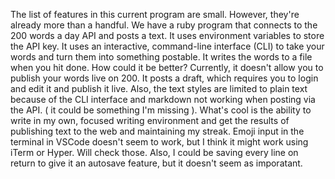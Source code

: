 The list of features in this current program are small. However, they're already more than a handful.
We have a ruby program that connects to the 200 words a day API and posts a text. It uses environment variables to store the API key. It uses an interactive, command-line interface (CLI) to take your words and turn them into something postable. It writes the words to a file when you hit done.
How could it be better?
Currently, it doesn't allow you to publish your words live on 200. It posts a draft, which requires you to login and edit it and publish it live.
Also, the text styles are limited to plain text because of the CLI interface and markdown not working when posting via the API. ( it could be something I'm missing ).
What's cool is the ability to write in my own, focused writing environment and get the results of publishing text to the web and maintaining my streak. Emoji input in the terminal in VSCode doesn't seem to work, but I think it might work using iTerm or Hyper. Will check those.
Also, I could be saving every line on return to give it an autosave feature, but it doesn't seem as imporatant.
